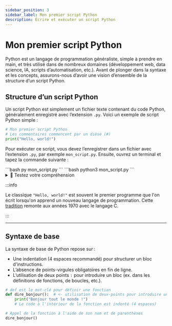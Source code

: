 ```yaml
---
sidebar_position: 3
sidebar_label: Mon premier script Python
description: Écrire et exécuter un script Python
---
```


# Mon premier script Python

Python est un langage de programmation généraliste, simple à prendre en main,
et très utilisé dans de nombreux domaines (développement web, data science, IA,
scripts d’automatisation, etc.). Avant de plonger dans la syntaxe et les
concepts, assurons-nous d’avoir une vision d’ensemble de la structure d’un
script Python.

## Structure d’un script Python

Un script Python est simplement un fichier texte contenant du code Python,
généralement enregistré avec l’extension `.py`. Voici un exemple de
script Python simple :

```python
# Mon premier script Python
# Les commentaires commencent par un dièse (#)
print("Hello, world!")
```

Pour exécuter ce script, vous devez l’enregistrer dans un fichier avec
l’extension `.py`, par exemple `mon_script.py`. Ensuite, ouvrez un terminal
et tapez la commande suivante :

<Tabs>
  <TabItem value="apple" label="Windows" default>
    ```bash
    py mon_script.py
    ```
  </TabItem>
  <TabItem value="orange" label="Mac / Linux">
    ```bash
    python3 mon_script.py
    ```
  </TabItem>
</Tabs>


<details>
<summary>🤔 Testez votre compréhension</summary>

 <MultipleChoiceTabs>
    <MultipleChoice>
    Comment écrit-on un commentaire en Python ?

    <MultipleChoiceOption isCorrect>

    `# Mon commentaire`

    </MultipleChoiceOption>

    <MultipleChoiceOption >

    `// Mon commentaire`

    </MultipleChoiceOption>
    
    <MultipleChoiceOption>

    `/* Mon commentaire */`

    </MultipleChoiceOption>

    <MultipleChoiceOption>

    `<!-- Mon commentaire -->`

    </MultipleChoiceOption>

    </MultipleChoice>

    <MultipleChoice>
    Quelle est l'extension habituelle d'un fichier Python ?

    <MultipleChoiceOption>

    `.pyth`

    </MultipleChoiceOption>

    <MultipleChoiceOption isCorrect>

    `.py`

    </MultipleChoiceOption>
    
    <MultipleChoiceOption>

    `.py3`

    </MultipleChoiceOption>

    <MultipleChoiceOption>

    `.python`

    </MultipleChoiceOption>

    </MultipleChoice>

 </MultipleChoiceTabs>
 </details> 

:::info

Le classique `"Hello, world!"` est souvent le premier programme que l'on écrit
lorsqu'on apprend un nouveau langage de programmation. Cette [tradition](https://fr.wikipedia.org/wiki/Hello_world)
remonte aux années 1970 avec le langage C.

:::

---

## Syntaxe de base

La syntaxe de base de Python repose sur :

- Une indentation (4 espaces recommandé) pour structurer un bloc d'instructions.
- L’absence de points-virgules obligatoires en fin de ligne.
- L’utilisation de deux points `:` pour introduire un bloc (ex. dans les définitions de fonctions, de boucles, etc.).

```python
# def est le mot-clé pour définir une fonction
def dire_bonjour():  # <- utilisation de deux-points pour introduire un bloc d'instructions
    print("Bonjour tout le monde !")
    # Le code à l'intérieur de la fonction est indenté (4 espaces)

# Appel de la fonction à l'aide de son nom et de parenthèses
dire_bonjour()
```
